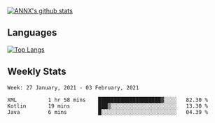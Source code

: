 [![ANNX's github stats](https://github-readme-stats.vercel.app/api?username=NXAN2901&count_private=true&show_icons=true&theme=vue)](https://github.com/NXAN2901)

## Languages
[![Top Langs](https://github-readme-stats.vercel.app/api/top-langs/?username=NXAN2901)](https://github.com/NXAN2901)

## Weekly Stats
<!--START_SECTION:waka-->
```text
Week: 27 January, 2021 - 03 February, 2021

XML          1 hr 58 mins    ████████████████████▓░░░░   82.30 % 
Kotlin       19 mins         ███▒░░░░░░░░░░░░░░░░░░░░░   13.30 % 
Java         6 mins          █░░░░░░░░░░░░░░░░░░░░░░░░   04.39 % 
```
<!--END_SECTION:waka-->
